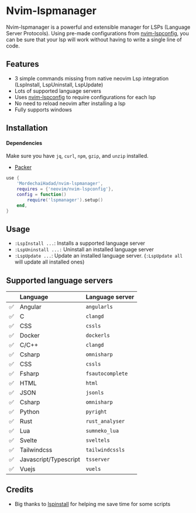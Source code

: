 # Nvim-lspmanager

Nvim-lspmanager is a powerful and extensible manager for LSPs (Language Server Protocols).
Using pre-made configurations from [nvim-lspconfig](https://github.com/neovim/nvim-lspconfig), you can be sure that your lsp will work without having to write a single line of code.

## Features

- 3 simple commands missing from native neovim Lsp integration (LspInstall, LspUninstall, LspUpdate)
- Lots of supported language servers
- Uses [nvim-lspconfig](https://github.com/neovim/nvim-lspconfig) to require configurations for each lsp
- No need to reload neovim after installing a lsp
- Fully supports windows

## Installation
#### Dependencies
Make sure you have `jq`, `curl`, `npm`, `gzip`, and `unzip` installed.

- [Packer](https://github.com/wbthomason/packer.nvim)
```lua
use {
    'MordechaiHadad/nvim-lspmanager',
    requires = {'neovim/nvim-lspconfig'},
    config = function()
        require('lspmanager').setup()
    end,
}
```

## Usage

- `:LspInstall ...`: Installs a supported language server
- `:LspUninstall ...:` Uninstall an installed language server
- `:LspUpdate ...`: Update an installed language server. (`:LspUpdate all` will update all installed ones)

## Supported language servers

|                    | Language                                       | Language server |
| :----------------- | :--------------------------------------------- | :--------------------------------------------------------------------------- |
| :white_check_mark: | Angular                                        | `angularls` |
| :white_check_mark: | C                                              | `clangd` |
| :white_check_mark: | CSS                                            | `cssls` |
| :white_check_mark: | Docker                                         | `dockerls` |
| :white_check_mark: | C/C++                                          | `clangd` |
| :white_check_mark: | Csharp                                         | `omnisharp` |
| :white_check_mark: | CSS                                            | `cssls` |
| :white_check_mark: | Fsharp                                         | `fsautocomplete` |
| :white_check_mark: | HTML                                           | `html` |
| :white_check_mark: | JSON                                           | `jsonls` |
| :white_check_mark: | Csharp                                         | `omnisharp` |
| :white_check_mark: | Python                                         | `pyright` |
| :white_check_mark: | Rust                                           | `rust_analyser` |
| :white_check_mark: | Lua                                            | `sumneko_lua` |
| :white_check_mark: | Svelte                                         | `sveltels` |
| :white_check_mark: | Tailwindcss                                    | `tailwindcssls` |
| :white_check_mark: | Javascript/Typescript                          | `tsserver` |
| :white_check_mark: | Vuejs                                          | `vuels` | 

## Credits

- Big thanks to [lspinstall](https://github.com/kabouzeid/nvim-lspinstall)  for helping me save time for some scripts

